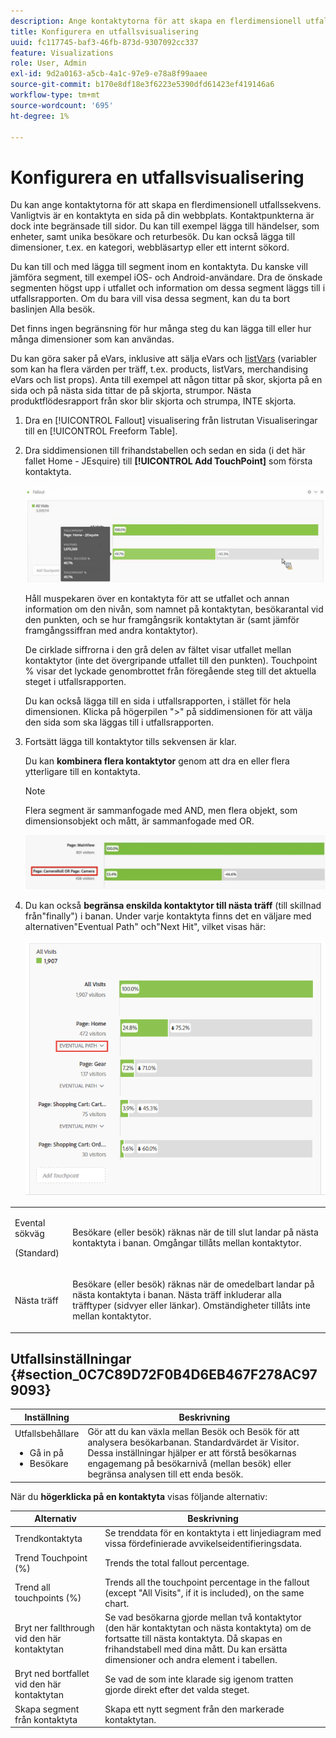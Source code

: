 ```yaml
---
description: Ange kontaktytorna för att skapa en flerdimensionell utfallssekvens.
title: Konfigurera en utfallsvisualisering
uuid: fc117745-baf3-46fb-873d-9307092cc337
feature: Visualizations
role: User, Admin
exl-id: 9d2a0163-a5cb-4a1c-97e9-e78a8f99aaee
source-git-commit: b170e8df18e3f6223e5390dfd61423ef419146a6
workflow-type: tm+mt
source-wordcount: '695'
ht-degree: 1%

---
```


# Konfigurera en utfallsvisualisering

Du kan ange kontaktytorna för att skapa en flerdimensionell utfallssekvens. Vanligtvis är en kontaktyta en sida på din webbplats. Kontaktpunkterna är dock inte begränsade till sidor. Du kan till exempel lägga till händelser, som enheter, samt unika besökare och returbesök. Du kan också lägga till dimensioner, t.ex. en kategori, webbläsartyp eller ett internt sökord.

Du kan till och med lägga till segment inom en kontaktyta. Du kanske vill jämföra segment, till exempel iOS- och Android-användare. Dra de önskade segmenten högst upp i utfallet och information om dessa segment läggs till i utfallsrapporten. Om du bara vill visa dessa segment, kan du ta bort baslinjen Alla besök.

Det finns ingen begränsning för hur många steg du kan lägga till eller hur många dimensioner som kan användas.

Du kan göra saker på eVars, inklusive att sälja eVars och [listVars](https://experienceleague.adobe.com/docs/analytics/implementation/vars/page-vars/page-variables.html) (variabler som kan ha flera värden per träff, t.ex. products, listVars, merchandising eVars och list props). Anta till exempel att någon tittar på skor, skjorta på en sida och på nästa sida tittar de på skjorta, strumpor. Nästa produktflödesrapport från skor blir skjorta och strumpa, INTE skjorta.

1. Dra en [!UICONTROL Fallout] visualisering från listrutan Visualiseringar till en [!UICONTROL Freeform Table].

1. Dra siddimensionen till frihandstabellen och sedan en sida (i det här fallet Home - JEsquire) till **[!UICONTROL Add TouchPoint]** som första kontaktyta.

   ![](assets/fallout1.png)

   Håll muspekaren över en kontaktyta för att se utfallet och annan information om den nivån, som namnet på kontaktytan, besökarantal vid den punkten, och se hur framgångsrik kontaktytan är (samt jämför framgångssiffran med andra kontaktytor).

   De cirklade siffrorna i den grå delen av fältet visar utfallet mellan kontaktytor (inte det övergripande utfallet till den punkten). Touchpoint % visar det lyckade genombrottet från föregående steg till det aktuella steget i utfallsrapporten.

   Du kan också lägga till en sida i utfallsrapporten, i stället för hela dimensionen. Klicka på högerpilen &quot;>&quot; på siddimensionen för att välja den sida som ska läggas till i utfallsrapporten.

1. Fortsätt lägga till kontaktytor tills sekvensen är klar.

   Du kan **kombinera flera kontaktytor** genom att dra en eller flera ytterligare till en kontaktyta.

   >[!NOTE]
   >
   >Flera segment är sammanfogade med AND, men flera objekt, som dimensionsobjekt och mått, är sammanfogade med OR.

   ![](assets/multiple_obj_touchpoint.png)

1. Du kan också **begränsa enskilda kontaktytor till nästa träff** (till skillnad från&quot;finally&quot;) i banan. Under varje kontaktyta finns det en väljare med alternativen&quot;Eventual Path&quot; och&quot;Next Hit&quot;, vilket visas här:

   ![](assets/next-hit-eventually.png)

<table id="table_A91D99D9364B41929CC5A5BC907E8985"> 
 <tbody> 
  <tr> 
   <td colname="col1"> <p>Evental sökväg </p> <p>(Standard) </p> </td> 
   <td colname="col2"> <p>Besökare (eller besök) räknas när de till slut landar på nästa kontaktyta i banan. Omgångar tillåts mellan kontaktytor. </p> </td> 
  </tr> 
  <tr> 
   <td colname="col1"> <p>Nästa träff </p> </td> 
   <td colname="col2"> <p>Besökare (eller besök) räknas när de omedelbart landar på nästa kontaktyta i banan. Nästa träff inkluderar alla träfftyper (sidvyer eller länkar). Omständigheter tillåts inte mellan kontaktytor. </p> </td> 
  </tr> 
 </tbody> 
</table>

## Utfallsinställningar {#section_0C7C89D72F0B4D6EB467F278AC979093}

| Inställning | Beskrivning |
|--- |--- |
| Utfallsbehållare <ul><li>Gå in på</li><li>Besökare</li></ul> | Gör att du kan växla mellan Besök och Besök för att analysera besökarbanan. Standardvärdet är Visitor.  Dessa inställningar hjälper er att förstå besökarnas engagemang på besökarnivå (mellan besök) eller begränsa analysen till ett enda besök. |

När du **högerklicka på en kontaktyta** visas följande alternativ:

| Alternativ | Beskrivning |
|--- |--- |
| Trendkontaktyta | Se trenddata för en kontaktyta i ett linjediagram med vissa fördefinierade avvikelseidentifieringsdata. |
| Trend Touchpoint (%) | Trends the total fallout percentage. |
| Trend all touchpoints (%) | Trends all the touchpoint percentage in the fallout (except &quot;All Visits&quot;, if it is included), on the same chart. |
| Bryt ner fallthrough vid den här kontaktytan | Se vad besökarna gjorde mellan två kontaktytor (den här kontaktytan och nästa kontaktyta) om de fortsatte till nästa kontaktyta. Då skapas en frihandstabell med dina mått. Du kan ersätta dimensioner och andra element i tabellen. |
| Bryt ned bortfallet vid den här kontaktytan | Se vad de som inte klarade sig igenom tratten gjorde direkt efter det valda steget. |
| Skapa segment från kontaktyta | Skapa ett nytt segment från den markerade kontaktytan. |
